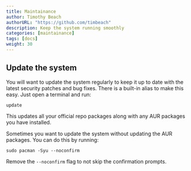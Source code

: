 ```yaml
---
title: Maintainance
author: Timothy Beach
authorURL: "https://github.com/timbeach"
description: Keep the system running smoothly
categories: [maintainance]
tags: [docs]
weight: 30
---
```


## Update the system

You will want to update the system regularly to keep it up to date with the latest security patches and bug fixes. 
There is a built-in alias to make this easy. Just open a terminal and run:

``` shell
update
```

This updates all your official repo packages along with any AUR packages you have installed.

Sometimes you want to update the system without updating the AUR packages. You can do this by running:

``` shell
sudo pacman -Syu --noconfirm
``` 

Remove the `--noconfirm` flag to not skip the confirmation prompts.
